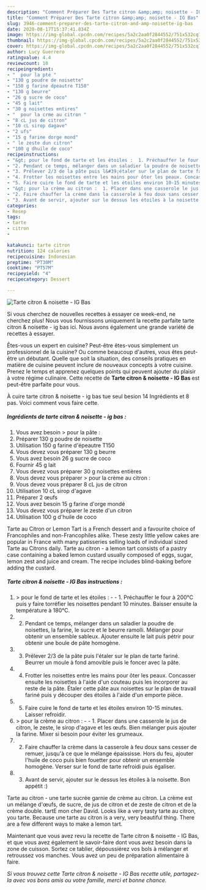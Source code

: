 ```yaml
---
description: "Comment Préparer Des Tarte citron &amp;amp; noisette - IG Bas"
title: "Comment Préparer Des Tarte citron &amp;amp; noisette - IG Bas"
slug: 3946-comment-preparer-des-tarte-citron-and-amp-noisette-ig-bas
date: 2020-08-17T15:37:41.834Z
image: https://img-global.cpcdn.com/recipes/5a2c2aa0f2844552/751x532cq70/tarte-citron-noisette-ig-bas-photo-principale-de-la-recette.jpg
thumbnail: https://img-global.cpcdn.com/recipes/5a2c2aa0f2844552/751x532cq70/tarte-citron-noisette-ig-bas-photo-principale-de-la-recette.jpg
cover: https://img-global.cpcdn.com/recipes/5a2c2aa0f2844552/751x532cq70/tarte-citron-noisette-ig-bas-photo-principale-de-la-recette.jpg
author: Lucy Guerrero
ratingvalue: 4.4
reviewcount: 10
recipeingredient:
- "  pour la pte "
- "130 g poudre de noisette"
- "150 g farine dpeautre T150"
- "130 g beurre"
- "26 g sucre de coco"
- "45 g lait"
- "30 g noisettes entires"
- "  pour la crme au citron "
- "8 cL jus de citron"
- "10 cL sirop dagave"
- "2 ufs"
- "15 g farine dorge mond"
- " le zeste dun citron"
- "100 g dhuile de coco"
recipeinstructions:
- "&gt; pour le fond de tarte et les étoiles :  1. Préchauffer le four à 200°C puis y faire torréfier les noisettes pendant 10 minutes. Baisser ensuite la température à 180°C."
- "2. Pendant ce temps, mélanger dans un saladier la poudre de noisettes, la farine, le sucre et le beurre ramolli. Mélanger pour obtenir un ensemble sableux. Ajouter ensuite le lait puis pétrir pour obtenir une boule de pâte homogène."
- "3. Prélever 2/3 de la pâte puis l&#39;étaler sur le plan de tarte fariné. Beurrer un moule à fond amovible puis le foncer avec la pâte."
- "4. Frotter les noisettes entre les mains pour ôter les peaux. Concasser ensuite les noisettes à l&#39;aide d&#39;un couteau puis les incorporer au reste de la pâte. Étaler cette pâte aux noisettes sur le plan de travail fariné puis y découper des étoiles à l&#39;aide d&#39;un emporte pièce."
- "5. Faire cuire le fond de tarte et les étoiles environ 10-15 minutes. Laisser refroidir."
- "&gt; pour la crème au citron :  1. Placer dans une casserole le jus de citron, le zeste, le sirop d&#39;agave et les œufs. Bien mélanger puis ajouter la farine. Mixer si besoin pour éviter les grumeaux."
- "2. Faire chauffer la crème dans la casserole à feu doux sans cesser de remuer, jusqu&#39;à ce que le mélange épaississe. Hors du feu, ajouter l&#39;huile de coco puis bien fouetter pour obtenir un ensemble homogène. Verser sur le fond de tarte refroidi puis égaliser."
- "3. Avant de servir, ajouter sur le dessus les étoiles à la noisette. Bon appétit :)"
categories:
- Resep
tags:
- tarte
- citron
- 

katakunci: tarte citron  
nutrition: 124 calories
recipecuisine: Indonesian
preptime: "PT30M"
cooktime: "PT57M"
recipeyield: "4"
recipecategory: Dessert

---
```



![Tarte citron &amp; noisette - IG Bas](https://img-global.cpcdn.com/recipes/5a2c2aa0f2844552/751x532cq70/tarte-citron-noisette-ig-bas-photo-principale-de-la-recette.jpg)

Si vous cherchez de nouvelles recettes à essayer ce week-end, ne cherchez plus! Nous vous fournissons uniquement la recette parfaite tarte citron &amp; noisette - ig bas ici. Nous avons également une grande variété de recettes à essayer.

Êtes-vous un expert en cuisine? Peut-être êtes-vous simplement un professionnel de la cuisine? Ou comme beaucoup d'autres, vous êtes peut-être un débutant. Quelle que soit la situation, des conseils pratiques en matière de cuisine peuvent inclure de nouveaux concepts à votre cuisine. Prenez le temps et apprenez quelques points qui peuvent ajouter du plaisir à votre régime culinaire. Cette recette de <strong> Tarte citron &amp; noisette - IG Bas </strong> est peut-être parfaite pour vous.

<!--inarticleads1-->

À cuire tarte citron &amp; noisette - ig bas tue seul besion 14 Ingrédients et 8 pas. Voici comment vous faire cette.

##### Ingrédients de tarte citron &amp; noisette - ig bas :

1. Vous avez besoin  &gt; pour la pâte :
1. Préparer 130 g poudre de noisette
1. Utilisation 150 g farine d&#39;épeautre T150
1. Vous devez vous préparer 130 g beurre
1. Vous avez besoin 26 g sucre de coco
1. Fournir 45 g lait
1. Vous devez vous préparer 30 g noisettes entières
1. Vous devez vous préparer  &gt; pour la crème au citron :
1. Vous devez vous préparer 8 cL jus de citron
1. Utilisation 10 cL sirop d&#39;agave
1. Préparer 2 œufs
1. Vous avez besoin 15 g farine d&#39;orge mondé
1. Vous devez vous préparer  le zeste d&#39;un citron
1. Utilisation 100 g d&#39;huile de coco


Tarte au Citron or Lemon Tart is a French dessert and a favourite choice of Francophiles and non-Francophiles alike. These zesty little yellow cakes are popular in France with many patisseries selling loads of individual sized Tarte au Citrons daily. Tarte au citron - a lemon tart consists of a pastry case containing a baked lemon custard usually composed of eggs, sugar, lemon zest and juice and cream. The recipe includes blind-baking before adding the custard. 

<!--inarticleads2-->

##### Tarte citron &amp; noisette - IG Bas instructions :

1. &gt; pour le fond de tarte et les étoiles : -  - 1. Préchauffer le four à 200°C puis y faire torréfier les noisettes pendant 10 minutes. Baisser ensuite la température à 180°C.
1. 2. Pendant ce temps, mélanger dans un saladier la poudre de noisettes, la farine, le sucre et le beurre ramolli. Mélanger pour obtenir un ensemble sableux. Ajouter ensuite le lait puis pétrir pour obtenir une boule de pâte homogène.
1. 3. Prélever 2/3 de la pâte puis l&#39;étaler sur le plan de tarte fariné. Beurrer un moule à fond amovible puis le foncer avec la pâte.
1. 4. Frotter les noisettes entre les mains pour ôter les peaux. Concasser ensuite les noisettes à l&#39;aide d&#39;un couteau puis les incorporer au reste de la pâte. Étaler cette pâte aux noisettes sur le plan de travail fariné puis y découper des étoiles à l&#39;aide d&#39;un emporte pièce.
1. 5. Faire cuire le fond de tarte et les étoiles environ 10-15 minutes. Laisser refroidir.
1. &gt; pour la crème au citron : -  - 1. Placer dans une casserole le jus de citron, le zeste, le sirop d&#39;agave et les œufs. Bien mélanger puis ajouter la farine. Mixer si besoin pour éviter les grumeaux.
1. 2. Faire chauffer la crème dans la casserole à feu doux sans cesser de remuer, jusqu&#39;à ce que le mélange épaississe. Hors du feu, ajouter l&#39;huile de coco puis bien fouetter pour obtenir un ensemble homogène. Verser sur le fond de tarte refroidi puis égaliser.
1. 3. Avant de servir, ajouter sur le dessus les étoiles à la noisette. Bon appétit :)


Tarte au citron - une tarte sucrée garnie de crème au citron. La crème est un mélange d&#39;œufs, de sucre, de jus de citron et de zeste de citron et de la crème double. tartE mon cher David. Looks like a very tasty tarte au citron, you tarte. Because une tarte au citron is a very, very beautiful thing. There are a few different ways to make a lemon tart. 

<!--inarticleads1-->

<p>
Maintenant que vous avez revu la recette de Tarte citron &amp; noisette - IG Bas, et que vous avez également le savoir-faire dont vous avez besoin dans la zone de cuisson. Sortez ce tablier, dépoussiérez vos bols à mélanger et retroussez vos manches. Vous avez un peu de préparation alimentaire à faire.
</p>

<p>
<i>Si vous trouvez cette Tarte citron &amp; noisette - IG Bas recette utile, partagez-la avec vos bons amis ou votre famille, merci et bonne chance.</i>
</p>
